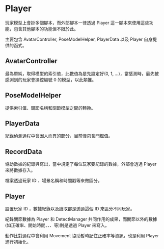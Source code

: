 # Player

玩家模型上會掛多個腳本，而外部腳本一律透過 Player 這一腳本來使用這些功能，包含其他腳本的功能但不限於此。

主要包含 AvatarController, PoseModelHelper, PlayerData 以及 Player 自身提供的函式。

## AvatarController

最為單純，取得模型的索引值，此數值為是先設定好(0, 1, ...)，當感測時，最先被感測到的玩家會操控編號 0 的模型，以此類推。

## PoseModelHelper

提供索引值、關節名稱和關節模型之間的轉換。

## PlayerData

紀錄偵測過程中會因人而異的部分，目前僅包含門檻值。

## RecordData

協助數據的紀錄與寫出，當中規定了每位玩家要記錄的數據，外部會透過 Player 來將數據存入。

檔案透過玩家 ID 、場景名稱和時間戳等來做區分。

## Player

設置玩家 ID ，數據紀錄以及讀取都是透過這個 ID 來區分不同玩家。

紀錄關節數據為 Player 和 DetectManager 共同作用的成果，而關節以外的數據(如正確率、開始時間、、、等)則是透過 Player 來寫入。

動作比對過程中會利用 Movement 協助暫時記住正確率等資訊，也是利用 Player 進行初始化。
